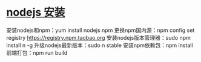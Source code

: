# [nodejs 安装](https://github.com/stormzhai/gitblog/issues/8)

安装nodejs和npm：yum install nodejs npm
更换npm国内源：npm config set registry https://registry.npm.taobao.org
安装nodejs版本管理器：sudo npm install n -g
升级nodejs最新版本：sudo n stable
安装npm依赖包：npm install
前端打包：npm run build